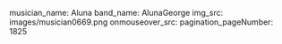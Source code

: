 musician_name: Aluna
band_name: AlunaGeorge
img_src: images/musician0669.png
onmouseover_src: 
pagination_pageNumber: 1825